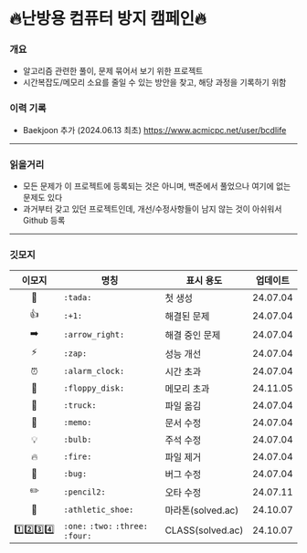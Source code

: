 # 🔥난방용 컴퓨터 방지 캠페인🔥
### 개요
- 알고리즘 관련한 풀이, 문제 묶어서 보기 위한 프로젝트
- 시간복잡도/메모리 소요를 줄일 수 있는 방안을 찾고, 해당 과정을 기록하기 위함

### 이력 기록
- Baekjoon 추가 (2024.06.13 최초) https://www.acmicpc.net/user/bcdlife
---
### 읽을거리
- 모든 문제가 이 프로젝트에 등록되는 것은 아니며, 백준에서 풀었으나 여기에 없는 문제도 있다  
- 과거부터 갖고 있던 프로젝트인데, 개선/수정사항들이 남지 않는 것이 아쉬워서 Github 등록  
---
### 깃모지
| 이모지 | 명칭              | 표시 용도    | 업데이트     |
|:---:|-----------------|----------|----------|
| 🎉  | `:tada:`        | 첫 생성     | 24.07.04 |
| 👍  | `:+1:`          | 해결된 문제   | 24.07.04 |
| ➡️  | `:arrow_right:` | 해결 중인 문제 | 24.07.04 |
| ⚡️  | `:zap:`         | 성능 개선    | 24.07.04 |
| ⏰️  | `:alarm_clock:` | 시간 초과    | 24.07.04 |
| 💾  | `:floppy_disk:` | 메모리 초과  | 24.11.05 |
| 🚚  | `:truck:`       | 파일 옮김    | 24.07.04 |
| 📝  | `:memo:`        | 문서 수정    | 24.07.04 |
| 💡  | `:bulb:`        | 주석 수정    | 24.07.04 |
| 🔥  | `:fire:`        | 파일 제거    | 24.07.04 |
| 🐛  | `:bug:`         | 버그 수정    | 24.07.04 |
| ✏️  | `:pencil2:`     | 오타 수정    | 24.07.11 |
| 👟  | `:athletic_shoe:`| 마라톤(solved.ac) | 24.10.07 |
| ️1️⃣2️⃣3️⃣4️⃣ | `:one:` `:two:` `:three:` `:four:`| CLASS(solved.ac) | 24.10.07 |
